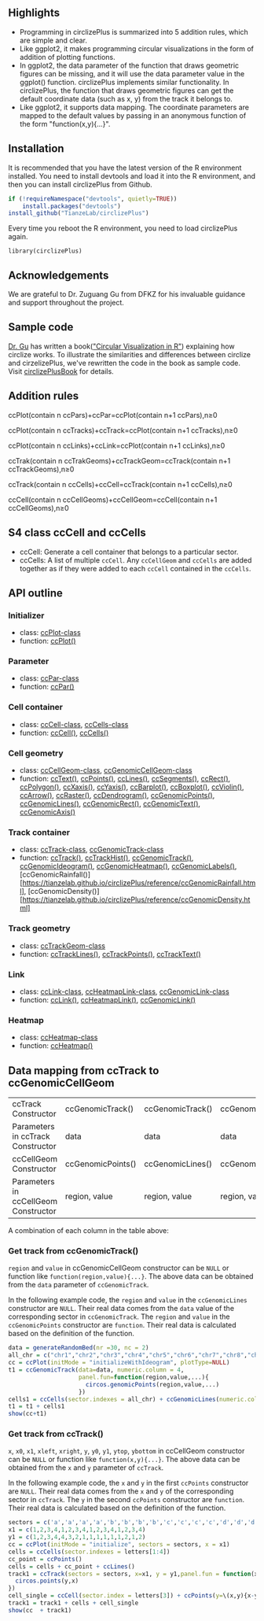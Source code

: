 ## Highlights

-   Programming in circlizePlus is summarized into 5 addition rules, which are simple and clear.
-   Like ggplot2, it makes programming circular visualizations in the form of addition of plotting functions.
-   In ggplot2, the data parameter of the function that draws geometric figures can be missing, and it will use the data parameter value in the ggplot() function. circlizePlus implements similar functionality. In circlizePlus, the function that draws geometric figures can get the default coordinate data (such as x, y) from the track it belongs to.
-   Like ggplot2, it supports data mapping. The coordinate parameters are mapped to the default values ​​by passing in an anonymous function of the form "function(x,y){...}".

## Installation

It is recommended that you have the latest version of the R environment installed. You need to install devtools and load it into the R environment, and then you can install circlizePlus from Github.

``` r
if (!requireNamespace("devtools", quietly=TRUE))
    install.packages("devtools")
install_github("TianzeLab/circlizePlus")
```

Every time you reboot the R environment, you need to load circlizePlus again.

`library(circlizePlus)`

## Acknowledgements

We are grateful to Dr. Zuguang Gu from DFKZ for his invaluable guidance and support throughout the project.

## Sample code

[Dr. Gu](https://github.com/jokergoo) has written a book(["Circular Visualization in R"](https://jokergoo.github.io/circlize_book/book/)) explaining how circlize works. To illustrate the similarities and differences between circlize and cirzelizePlus, we've rewritten the code in the book as sample code. Visit [circlizePlusBook](https://tianzelab.github.io/circlizePlusBook/) for details.

## Addition rules

ccPlot(contain n ccPars)+ccPar=ccPlot(contain n+1 ccPars),n≥0

ccPlot(contain n ccTracks)+ccTrack=ccPlot(contain n+1 ccTracks),n≥0

ccPlot(contain n ccLinks)+ccLink=ccPlot(contain n+1 ccLinks),n≥0

ccTrak(contain n ccTrakGeoms)+ccTrackGeom=ccTrack(contain n+1 ccTrackGeoms),n≥0

ccTrack(contain n ccCells)+ccCell=ccTrack(contain n+1 ccCells),n≥0

ccCell(contain n ccCellGeoms)+ccCellGeom=ccCell(contain n+1 ccCellGeoms),n≥0

## S4 class ccCell and ccCells

-   ccCell: Generate a cell container that belongs to a particular sector.
-   ccCells: A list of multiple `ccCell`. Any `ccCellGeom` and `ccCells` are added together as if they were added to each `ccCell` contained in the `ccCells`.

## API outline 

### Initializer
- class: [ccPlot-class](https://tianzelab.github.io/circlizePlus/reference/ccPlot-class.html)
- function: [ccPlot()](https://tianzelab.github.io/circlizePlus/reference/ccPlot.html)

### Parameter
- class: [ccPar-class](https://tianzelab.github.io/circlizePlus/reference/ccPar-class.html)
- function: [ccPar()](https://tianzelab.github.io/circlizePlus/reference/ccPar.html)

### Cell container
- class: [ccCell-class](https://tianzelab.github.io/circlizePlus/reference/ccCell-class.html), [ccCells-class](https://tianzelab.github.io/circlizePlus/reference/ccCells-class.html)
- function: [ccCell()](https://tianzelab.github.io/circlizePlus/reference/ccCell.html), [ccCells()](https://tianzelab.github.io/circlizePlus/reference/ccCells.html)

### Cell geometry
- class: [ccCellGeom-class](https://tianzelab.github.io/circlizePlus/reference/ccCellGeom-class.html), [ccGenomicCellGeom-class](https://tianzelab.github.io/circlizePlus/reference/ccGenomicCellGeom-class.html)
- function: [ccText()](https://tianzelab.github.io/circlizePlus/reference/ccText.html), [ccPoints()](https://tianzelab.github.io/circlizePlus/reference/ccPoints.html), [ccLines()](https://tianzelab.github.io/circlizePlus/reference/ccLines.html), [ccSegments()](https://tianzelab.github.io/circlizePlus/reference/ccSegments.html), [ccRect()](https://tianzelab.github.io/circlizePlus/reference/ccRect.html), [ccPolygon()](https://tianzelab.github.io/circlizePlus/reference/ccPolygon.html), [ccXaxis()](https://tianzelab.github.io/circlizePlus/reference/ccXaxis.html), [ccYaxis()](https://tianzelab.github.io/circlizePlus/reference/ccYaxis.html), [ccBarplot()](https://tianzelab.github.io/circlizePlus/reference/ccBarplot.html), [ccBoxplot()](https://tianzelab.github.io/circlizePlus/reference/ccBoxplot.html), [ccViolin()](https://tianzelab.github.io/circlizePlus/reference/ccViolin.html), [ccArrow()](https://tianzelab.github.io/circlizePlus/reference/ccArrow.html), [ccRaster()](https://tianzelab.github.io/circlizePlus/reference/ccRaster.html), [ccDendrogram()](https://tianzelab.github.io/circlizePlus/reference/ccDendrogram.html), [ccGenomicPoints()](https://tianzelab.github.io/circlizePlus/reference/ccGenomicPoints.html), [ccGenomicLines()](https://tianzelab.github.io/circlizePlus/reference/ccGenomicLines.html), [ccGenomicRect()](https://tianzelab.github.io/circlizePlus/reference/ccGenomicRect.html), [ccGenomicText()](https://tianzelab.github.io/circlizePlus/reference/ccGenomicText.html), [ccGenomicAxis()](https://tianzelab.github.io/circlizePlus/reference/ccGenomicAxis.html)

### Track container
- class: [ccTrack-class](https://tianzelab.github.io/circlizePlus/reference/ccTrack-class.html), [ccGenomicTrack-class](https://tianzelab.github.io/circlizePlus/reference/ccGenomicTrack-class.html)
- function: [ccTrack()](https://tianzelab.github.io/circlizePlus/reference/ccTrack.html), [ccTrackHist()](https://tianzelab.github.io/circlizePlus/reference/ccTrackHist.html), [ccGenomicTrack()](https://tianzelab.github.io/circlizePlus/reference/ccGenomicTrack.html), [ccGenomicIdeogram()](https://tianzelab.github.io/circlizePlus/reference/ccGenomicIdeogram.html), [ccGenomicHeatmap()](https://tianzelab.github.io/circlizePlus/reference/ccGenomicHeatmap.html), [ccGenomicLabels()](https://tianzelab.github.io/circlizePlus/reference/ccGenomicLabels.html), [ccGenomicRainfall()][https://tianzelab.github.io/circlizePlus/reference/ccGenomicRainfall.html], [ccGenomicDensity()][https://tianzelab.github.io/circlizePlus/reference/ccGenomicDensity.html]

### Track geometry
- class: [ccTrackGeom-class](https://tianzelab.github.io/circlizePlus/reference/ccTrackGeom-class.html)
- function: [ccTrackLines()](https://tianzelab.github.io/circlizePlus/reference/ccTrackLines.html), [ccTrackPoints()](https://tianzelab.github.io/circlizePlus/reference/ccTrackPoints.html), [ccTrackText()](https://tianzelab.github.io/circlizePlus/reference/ccTrackText.html)

### Link
- class: [ccLink-class](https://tianzelab.github.io/circlizePlus/reference/ccLink-class.html), [ccHeatmapLink-class](https://tianzelab.github.io/circlizePlus/reference/ccHeatmapLink-class.html), [ccGenomicLink-class](https://tianzelab.github.io/circlizePlus/reference/ccGenomicLink-class.html)
- function: [ccLink()](https://tianzelab.github.io/circlizePlus/reference/ccLink.html), [ccHeatmapLink()](https://tianzelab.github.io/circlizePlus/reference/ccHeatmapLink.html), [ccGenomicLink()](https://tianzelab.github.io/circlizePlus/reference/ccGenomicLink.html)

### Heatmap
- class: [ccHeatmap-class](https://tianzelab.github.io/circlizePlus/reference/ccHeatmap-class.html)
- function: [ccHeatmap()](https://tianzelab.github.io/circlizePlus/reference/ccHeatmap.html)

## Data mapping from ccTrack to ccGenomicCellGeom

|                                      |                   |                  |                  |                  |           |            |             |           |                              |                |
|-------|-------|-------|-------|-------|-------|-------|-------|-------|-------|-------|
| ccTrack Constructor                  | ccGenomicTrack()  | ccGenomicTrack() | ccGenomicTrack() | ccGenomicTrack() | ccTrack() | ccTrack()  | ccTrack()   | ccTrack() | ccTrack()                    | ccTrack()      |
| Parameters in ccTrack Constructor    | data              | data             | data             | data             | x, y      | x, y       | x, y        | x, y      | x, y                         | x, y           |
| ccCellGeom Constructor               | ccGenomicPoints() | ccGenomicLines() | ccGenomicRect()  | ccGenomicText()  | ccLines() | ccPoints() | ccPolygon() | ccText()  | ccRect()                     | ccSegments()   |
| Parameters in ccCellGeom Constructor | region, value     | region, value    | region, value    | region, value    | x, y      | x, y       | x, y        | x, y      | xleft, ybottom, xright, ytop | x0, y0, x1, y1 |

A combination of each column in the table above:

### Get track from ccGenomicTrack()

`region` and `value` in ccGenomicCellGeom constructor can be `NULL` or function like `function(region,value){...}`. The above data can be obtained from the `data` parameter of `ccGenomicTrack`.

In the following example code, the `region` and `value` in the `ccGenomicLines` constructor are `NULL`. Their real data comes from the `data` value of the corresponding sector in `ccGenomicTrack`. The `region` and `value` in the `ccGenomicPoints` constructor are `function`. Their real data is calculated based on the definition of the function.

``` r
data = generateRandomBed(nr =30, nc = 2)
all_chr = c("chr1","chr2","chr3","chr4","chr5","chr6","chr7","chr8","chr9","chr10","chr11","chr12","chr13","chr14","chr15","chr16","chr17","chr18","chr19","chr20","chr21","chr22","chrX","chrY")
cc = ccPlot(initMode = "initializeWithIdeogram", plotType=NULL)
t1 = ccGenomicTrack(data=data, numeric.column = 4,
                    panel.fun=function(region,value,...){
                      circos.genomicPoints(region,value,...)
                    })
cells1 = ccCells(sector.indexes = all_chr) + ccGenomicLines(numeric.column=2) + ccGenomicPoints(region=\(region,value){region}, value=\(region,value){value}, numeric.column=2)
t1 = t1 + cells1
show(cc+t1)
```

### Get track from ccTrack()

`x`, `x0`, `x1`, `xleft`, `xright`, `y`, `y0`, `y1`, `ytop`, `ybottom` in ccCellGeom constructor can be `NULL` or function like `function(x,y){...}`. The above data can be obtained from the `x` and `y` parameter of `ccTrack`.

In the following example code, the `x` and `y` in the first `ccPoints` constructor are `NULL`. Their real data comes from the `x` and `y` of the corresponding sector in `ccTrack`. The `y` in the second `ccPoints` constructor are `function`. Their real data is calculated based on the definition of the function.

``` r
sectors = c('a','a','a','a','b','b','b','b','c','c','c','c','d','d','d','d')
x1 = c(1,2,3,4,1,2,3,4,1,2,3,4,1,2,3,4)
y1 = c(1,2,3,4,4,3,2,1,1,1,1,1,1,2,1,2)
cc = ccPlot(initMode = "initialize", sectors = sectors, x = x1)
cells = ccCells(sector.indexes = letters[1:4])
cc_point = ccPoints()
cells = cells + cc_point + ccLines()
track1 = ccTrack(sectors = sectors, x=x1, y = y1,panel.fun = function(x,y){
  circos.points(y,x)
})
cell_single = ccCell(sector.index = letters[3]) + ccPoints(y=\(x,y){x-y})
track1 = track1 + cells + cell_single
show(cc  + track1)
```
